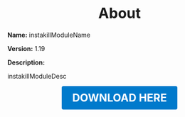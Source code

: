 <h1 style="text-align:center; font-size:2rem; font-weight:bold;">About</h1>

**Name:**
instakillModuleName

**Version:**
1.19

**Description:**

instakillModuleDesc




<p align="center"><a href="https://github.com/LiliaFramework/Modules/raw/refs/heads/gh-pages/instakill.zip" style="display:inline-block;padding:12px 24px;font-size:1.5rem;font-weight:bold;text-decoration:none;color:#fff;background-color:var(--md-primary-fg-color,#007acc);border-radius:4px;">DOWNLOAD HERE</a></p>